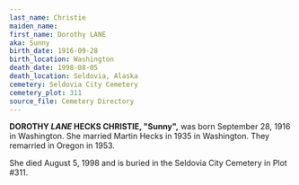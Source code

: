 ```yaml
---
last_name: Christie
maiden_name: 
first_name: Dorothy LANE
aka: Sunny
birth_date: 1916-09-28
birth_location: Washington
death_date: 1998-08-05
death_location: Seldovia, Alaska
cemetery: Seldovia City Cemetery
cemetery_plot: 311
source_file: Cemetery Directory
---
```

**DOROTHY *LANE* HECKS CHRISTIE, "Sunny",** was born September 28, 1916 in Washington. She married Martin Hecks in 1935 in Washington. They remarried in Oregon in 1953.

She died August 5, 1998 and is buried in the Seldovia City Cemetery in Plot #311.  



